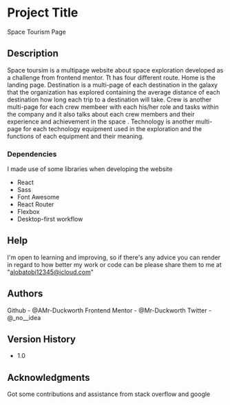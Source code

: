# Project Title

Space Tourism Page

## Description

Space toursim is a multipage website about space exploration developed as a challenge from frontend mentor. Tt has four different route. Home is the landing page. Destination is a multi-page of each destination in the galaxy that the organization has explored containing the average distance of each destination how long each trip to a destination will take. Crew is another multi-page for each crew membeer with each his/her role and tasks within the company and it also talks about each crew members and their experience and achievement in the space . Technology is another multi-page for each technology equipment used in the exploration and the functions of each equipment and their meaning.

### Dependencies

I made use of some libraries when developing the website
- React
- Sass
- Font Awesome
- React Router
- Flexbox
- Desktop-first workflow

## Help

I'm open to learning and improving, so if there's any advice you can render in regard to how better my work or code can be please share them to me at "alobatobi12345@icloud.com"

## Authors

Github - @AMr-Duckworth
Frontend Mentor - @Mr-Duckworth
Twitter - @_no__idea

## Version History

- 1.0

## Acknowledgments

Got some contributions and assistance from stack overflow and google
